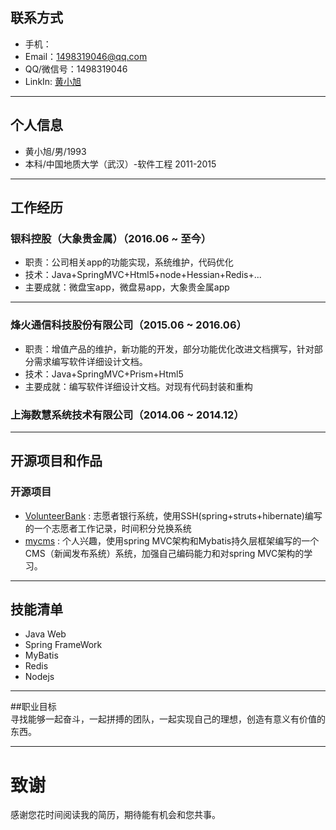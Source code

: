 ## 联系方式
- 手机：
- Email：1498319046@qq.com
- QQ/微信号：1498319046
- LinkIn: [黄小旭](https://linkedin.com/in/小旭-黄-7b0b19b4)

---

## 个人信息

 - 黄小旭/男/1993 
 - 本科/中国地质大学（武汉）-软件工程 2011-2015

---

## 工作经历
### 银科控股（大象贵金属）（2016.06 ~ 至今）
- 职责：公司相关app的功能实现，系统维护，代码优化
- 技术：Java+SpringMVC+Html5+node+Hessian+Redis+...
- 主要成就：微盘宝app，微盘易app，大象贵金属app

---

### 烽火通信科技股份有限公司（2015.06 ~ 2016.06）
- 职责：增值产品的维护，新功能的开发，部分功能优化改进文档撰写，针对部分需求编写软件详细设计文档。
- 技术：Java+SpringMVC+Prism+Html5
- 主要成就：编写软件详细设计文档。对现有代码封装和重构

### 上海数慧系统技术有限公司（2014.06 ~ 2014.12） 

---

## 开源项目和作品
### 开源项目
 - [VolunteerBank](https://github.com/suyuanhxx/VolunteerBank) : 志愿者银行系统，使用SSH(spring+struts+hibernate)编写的一个志愿者工作记录，时间积分兑换系统
 - [mycms](https://github.com/suyuanhxx/mycms) : 个人兴趣，使用spring MVC架构和Mybatis持久层框架编写的一个CMS（新闻发布系统）系统，加强自己编码能力和对spring MVC架构的学习。
 
---

## 技能清单
- Java Web
- Spring FrameWork
- MyBatis
- Redis
- Nodejs

---

##职业目标  
寻找能够一起奋斗，一起拼搏的团队，一起实现自己的理想，创造有意义有价值的东西。

---


# 致谢
感谢您花时间阅读我的简历，期待能有机会和您共事。
